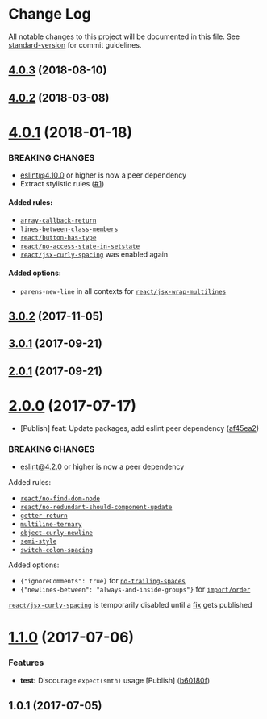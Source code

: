 # Change Log

All notable changes to this project will be documented in this file. See [standard-version](https://github.com/conventional-changelog/standard-version) for commit guidelines.

<a name="4.0.3"></a>
## [4.0.3](https://github.com/JetBrains/eslint-config/compare/v4.0.2...v4.0.3) (2018-08-10)



<a name="4.0.2"></a>
## [4.0.2](https://github.com/JetBrains/eslint-config/compare/v4.0.1...v4.0.2) (2018-03-08)



<a name="4.0.1"></a>
# [4.0.1](https://github.com/JetBrains/eslint-config/compare/v3.0.2...v4.0.1) (2018-01-18)


### BREAKING CHANGES

* eslint@4.10.0 or higher is now a peer dependency
* Extract stylistic rules ([#1](https://github.com/JetBrains/eslint-config/pull/1https://github.com/JetBrains/eslint-config/pull/1))

#### Added rules:
* [`array-callback-return`](https://eslint.org/docs/rules/array-callback-return)
* [`lines-between-class-members`](https://eslint.org/docs/rules/lines-between-class-members)
* [`react/button-has-type`](https://github.com/yannickcr/eslint-plugin-react/blob/master/docs/rules/button-has-type.md)
* [`react/no-access-state-in-setstate`](https://github.com/yannickcr/eslint-plugin-react/blob/master/docs/rules/no-access-state-in-setstate.md)
* [`react/jsx-curly-spacing`](https://github.com/yannickcr/eslint-plugin-react/blob/master/docs/rules/jsx-curly-spacing.md) was enabled again

#### Added options:
* `parens-new-line` in all contexts for [`react/jsx-wrap-multilines`](https://github.com/yannickcr/eslint-plugin-react/blob/master/docs/rules/jsx-wrap-multilines.md#rule-details)


<a name="3.0.2"></a>
## [3.0.2](https://github.com/JetBrains/eslint-config/compare/v3.0.1...v3.0.2) (2017-11-05)



<a name="3.0.1"></a>
## [3.0.1](https://github.com/JetBrains/eslint-config/compare/v2.0.1...v3.0.1) (2017-09-21)



<a name="2.0.1"></a>
## [2.0.1](https://github.com/JetBrains/eslint-config/compare/v2.0.0...v2.0.1) (2017-09-21)



<a name="2.0.0"></a>
# [2.0.0](https://github.com/JetBrains/eslint-config/compare/v1.1.0...v2.0.0) (2017-07-17)


* [Publish] feat: Update packages, add eslint peer dependency ([af45ea2](https://github.com/JetBrains/eslint-config/commit/af45ea2))


### BREAKING CHANGES

* eslint@4.2.0 or higher is now a peer dependency

Added rules:
 * [`react/no-find-dom-node`](https://github.com/yannickcr/eslint-plugin-react/blob/master/docs/rules/no-find-dom-node.md)
 * [`react/no-redundant-should-component-update`](https://github.com/yannickcr/eslint-plugin-react/blob/master/docs/rules/no-redundant-should-component-update.md)
 * [`getter-return`](http://eslint.org/docs/rules/getter-return)
 * [`multiline-ternary`](http://eslint.org/docs/rules/multiline-ternary)
 * [`object-curly-newline`](http://eslint.org/docs/rules/object-curly-newline)
 * [`semi-style`](http://eslint.org/docs/rules/semi-style)
 * [`switch-colon-spacing`](http://eslint.org/docs/rules/switch-colon-spacing)

Added options:
 * `{"ignoreComments": true}` for [`no-trailing-spaces`](http://eslint.org/docs/rules/no-trailing-spaces)
 * `{"newlines-between": "always-and-inside-groups"}` for [`import/order`](https://github.com/benmosher/eslint-plugin-import/blob/HEAD/docs/rules/order.md)

[`react/jsx-curly-spacing`](https://github.com/yannickcr/eslint-plugin-react/blob/master/docs/rules/jsx-curly-spacing.md) is temporarily disabled until a [fix](https://github.com/yannickcr/eslint-plugin-react/pull/1292) gets published



<a name="1.1.0"></a>
# [1.1.0](https://github.com/JetBrains/eslint-config/compare/v1.0.1...v1.1.0) (2017-07-06)


### Features

* **test:** Discourage `expect(smth)` usage [Publish] ([b60180f](https://github.com/JetBrains/eslint-config/commit/b60180f))



<a name="1.0.1"></a>
## 1.0.1 (2017-07-05)
